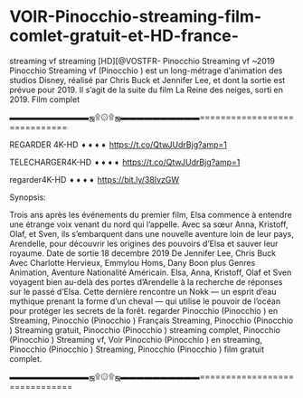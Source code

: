 # VOIR-Pinocchio-streaming-film-comlet-gratuit-et-HD-france-
streaming vf
streaming [HD][@VOSTFR- Pinocchio    Streaming vf ~2019
Pinocchio    Streaming vf (Pinocchio   ) est un long-métrage d’animation des studios Disney, réalisé par Chris Buck et Jennifer Lee, et dont la sortie est prévue pour 2019. Il s’agit de la suite du film La Reine des neiges, sorti en 2019. Film complet

▬▬▬▬▬▬▬▬▬▬ஜ۩۞۩ஜ▬▬▬▬▬▬▬▬▬▬=============================

REGARDER 4K-HD ➧➧➧➧ https://t.co/QtwJUdrBjg?amp=1

TELECHARGER4K-HD ➧➧➧➧ https://t.co/QtwJUdrBjg?amp=1

regarder4K-HD ➧➧➧➧ https://bit.ly/38IvzGW

Synopsis:

Trois ans après les événements du premier film, Elsa commence à entendre une étrange voix venant du nord qui l’appelle. Avec sa sœur Anna, Kristoff, Olaf, et Sven, ils s’embarquent dans une nouvelle aventure loin de leur pays, Arendelle, pour découvrir les origines des pouvoirs d’Elsa et sauver leur royaume. Date de sortie 18 decembre 2019 De Jennifer Lee, Chris Buck Avec Charlotte Hervieux, Emmylou Homs, Dany Boon plus Genres Animation, Aventure Nationalité Américain. Elsa, Anna, Kristoff, Olaf et Sven voyagent bien au-delà des portes d’Arendelle à la recherche de réponses sur le passé d’Elsa. Cette dernière rencontre un Nokk — un esprit d’eau mythique prenant la forme d’un cheval — qui utilise le pouvoir de l’océan pour protéger les secrets de la forêt. regarder Pinocchio    (Pinocchio   ) en Streaming, Pinocchio    (Pinocchio   ) Français Streaming, Pinocchio    (Pinocchio   ) Streaming gratuit, Pinocchio    (Pinocchio   ) streaming complet, Pinocchio    (Pinocchio   ) Streaming vf, Voir Pinocchio    (Pinocchio   ) en streaming, Pinocchio    (Pinocchio   ) Streaming, Pinocchio    (Pinocchio   ) film gratuit complet.

▬▬▬▬▬▬▬▬▬▬ஜ۩۞۩ஜ▬▬▬▬▬▬▬▬▬▬==============================
